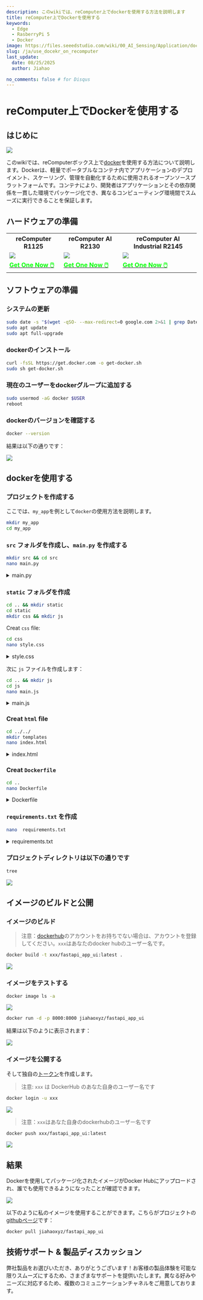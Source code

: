 ```yaml
---
description: このwikiでは、reComputer上でdockerを使用する方法を説明します
title: reComputer上でDockerを使用する
keywords:
  - Edge
  - RasberryPi 5
  - Docker
image: https://files.seeedstudio.com/wiki/00_AI_Sensing/Application/docker/recomputer_use_docker.webp
slug: /ja/use_docekr_on_recomputer
last_update:
  date: 08/25/2025
  author: Jiahao

no_comments: false # for Disqus
---
```


# reComputer上でDockerを使用する

## はじめに

<div style={{textAlign:'center'}}><img src="https://files.seeedstudio.com/wiki/00_AI_Sensing/Application/docker/docker.png" style={{width:300, height:'auto'}}/></div>

このwikiでは、reComputerボックス上で[docker](https://www.docker.com)を使用する方法について説明します。Dockerは、軽量でポータブルなコンテナ内でアプリケーションのデプロイメント、スケーリング、管理を自動化するために使用されるオープンソースプラットフォームです。コンテナにより、開発者はアプリケーションとその依存関係を一貫した環境でパッケージ化でき、異なるコンピューティング環境間でスムーズに実行できることを保証します。

## ハードウェアの準備

<div class="table-center">
 <table align="center">
 <tr>
  <th>reComputer R1125</th>
  <th>reComputer AI R2130</th>
  <th>reComputer AI Industrial R2145</th>
 </tr>
    <tr>
      <td><div style={{textAlign:'center'}}><img src="https://media-cdn.seeedstudio.com/media/catalog/product/cache/bb49d3ec4ee05b6f018e93f896b8a25d/1/-/1-113991334.jpg" style={{width:600, height:'auto'}}/></div></td>
   <td><div style={{textAlign:'center'}}><img src="https://media-cdn.seeedstudio.com/media/catalog/product/cache/bb49d3ec4ee05b6f018e93f896b8a25d/1/_/1_24_1.jpg" style={{width:600, height:'auto'}}/></div></td>
   <td><div style={{textAlign:'center'}}><img src="https://media-cdn.seeedstudio.com/media/catalog/product/cache/bb49d3ec4ee05b6f018e93f896b8a25d/i/m/image-r2145.jpeg" style={{width:600, height:'auto'}}/></div></td>
    </tr>
  <tr>
   <td><div class="get_one_now_container" style={{textAlign: 'center'}}>
    <a class="get_one_now_item" href="https://www.seeedstudio.com/reComputer-R1125-10-p-6256.html" target="_blank">
    <strong><span><font color={'FFFFFF'} size={"4"}> Get One Now 🖱️</font></span></strong>
    </a>
   </div></td>
   <td><div class="get_one_now_container" style={{textAlign: 'center'}}>
    <a class="get_one_now_item" href="https://www.seeedstudio.com/reComputer-AI-R2130-12-p-6368.html" target="_blank">
    <strong><span><font color={'FFFFFF'} size={"4"}> Get One Now 🖱️</font></span></strong>
    </a>
   </div></td>
   <td><div class="get_one_now_container" style={{textAlign: 'center'}}>
    <a class="get_one_now_item" href="https://www.seeedstudio.com/reComputer-AI-Industrial-R2145-12-p-6486.html" target="_blank">
    <strong><span><font color={'FFFFFF'} size={"4"}> Get One Now 🖱️</font></span></strong>
    </a>
   </div></td>
  </tr>
 </table>
</div>

## ソフトウェアの準備

### システムの更新

```bash
sudo date -s "$(wget -qSO- --max-redirect=0 google.com 2>&1 | grep Date: | cut -d' ' -f5-8)Z"
sudo apt update
sudo apt full-upgrade
```

### dockerのインストール

```bash
curl -fsSL https://get.docker.com -o get-docker.sh
sudo sh get-docker.sh
```

### 現在のユーザーをdockerグループに追加する

```bash
sudo usermod -aG docker $USER
reboot
```

### dockerのバージョンを確認する

```bash
docker --version
```

結果は以下の通りです：

<div style={{textAlign:'center'}}><img src="https://files.seeedstudio.com/wiki/00_AI_Sensing/Application/docker/docker_version.png" style={{width:600, height:'auto'}}/></div>

## dockerを使用する

### プロジェクトを作成する

ここでは、`my_app`を例として`docker`の使用方法を説明します。

```bash
mkdir my_app
cd my_app
```

### `src` フォルダを作成し、`main.py` を作成する

```bash
mkdir src && cd src
nano main.py
```

<details>
  <summary>main.py</summary>

```python
from fastapi import FastAPI, Request
from fastapi.responses import HTMLResponse
from fastapi.staticfiles import StaticFiles
from fastapi.templating import Jinja2Templates
import os

app = FastAPI()

# Create directories if they don't exist
os.makedirs("static", exist_ok=True)
os.makedirs("templates", exist_ok=True)

# Mount static files directory
app.mount("/static", StaticFiles(directory="static"), name="static")

# Set up Jinja2 templates
templates = Jinja2Templates(directory="templates")

@app.get("/", response_class=HTMLResponse)
async def read_root(request: Request):
    return templates.TemplateResponse("index.html", {"request": request})

@app.get("/items/{item_id}")
async def read_item(item_id: int, q: str = None):
    return {"item_id": item_id, "q": q}

```

</details>

### `static` フォルダを作成

```bash
cd .. && mkdir static
cd static
mkdir css && mkdir js
```

Creat `css` file:

```bash
cd css 
nano style.css
```

<details>
  <summary>style.css</summary>

```css
body {
    font-family: 'Roboto', sans-serif;
    margin: 0;
    padding: 0;
    background: linear-gradient(135deg, #667eea 0%, #764ba2 100%);
    min-height: 100vh;
    color: #333;
}

.container {
    max-width: 800px;
    margin: 0 auto;
    padding: 20px;
}

header {
    text-align: center;
    padding: 40px 0;
    color: white;
}

header h1 {
    font-size: 2.5rem;
    margin-bottom: 10px;
}

header p {
    font-size: 1.2rem;
    font-weight: 300;
}

main {
    display: flex;
    flex-direction: column;
    gap: 20px;
}

.card {
    background: white;
    border-radius: 10px;
    box-shadow: 0 4px 20px rgba(0, 0, 0, 0.1);
    padding: 25px;
    transition: transform 0.3s ease, box-shadow 0.3s ease;
}

.card:hover {
    transform: translateY(-5px);
    box-shadow: 0 6px 25px rgba(0, 0, 0, 0.15);
}

.card h2 {
    margin-top: 0;
    color: #667eea;
    display: flex;
    align-items: center;
    gap: 10px;
}

.card ul {
    padding-left: 20px;
}

.card li {
    margin-bottom: 10px;
    display: flex;
    align-items: center;
    gap: 10px;
}

.endpoint {
    display: flex;
    justify-content: space-between;
    align-items: center;
    background: #f8f9fa;
    padding: 15px;
    border-radius: 5px;
    margin-top: 10px;
}

.endpoint code {
    background: #e9ecef;
    padding: 5px 10px;
    border-radius: 3px;
    font-family: 'Courier New', monospace;
}

.button {
    background: #667eea;
    color: white;
    padding: 10px 20px;
    border-radius: 5px;
    text-decoration: none;
    font-weight: bold;
    transition: background 0.3s ease;
}

.button:hover {
    background: #5a6fd8;
}

footer {
    text-align: center;
    padding: 30px 0;
    color: white;
    font-weight: 300;
}

footer p {
    margin: 0;
}

footer i {
    color: #ff6b6b;
}
```

</details>

次に `js` ファイルを作成します：

```bash
cd .. && mkdir js
cd js
nano main.js
```

<details>
  <summary>main.js</summary>

```js
// Simple JavaScript to add interactivity to the UI
document.addEventListener('DOMContentLoaded', function() {
    // Add a click event listener to the "Try it" button
    const tryButton = document.querySelector('.button');
    if (tryButton) {
        tryButton.addEventListener('click', function(e) {
            // Add a simple animation effect
            this.style.transform = 'scale(0.95)';
            setTimeout(() => {
                this.style.transform = '';
            }, 100);
        });
    }
    
    // Add a hover effect to the cards
    const cards = document.querySelectorAll('.card');
    cards.forEach(card => {
        card.addEventListener('mouseenter', function() {
            this.style.transform = 'translateY(-5px)';
        });
        
        card.addEventListener('mouseleave', function() {
            this.style.transform = '';
        });
    });
});
```

</details>

### Creat `html` file

```bash
cd ../../
mkdir templates
nano index.html
```

<details>
  <summary>index.html</summary>

```html
<!DOCTYPE html>
<html lang="en">
<head>
    <meta charset="UTF-8">
    <meta name="viewport" content="width=device-width, initial-scale=1.0">
    <title>FastAPI App</title>
    <style>
        body {
            font-family: 'Segoe UI', Tahoma, Geneva, Verdana, sans-serif;
            max-width: 800px;
            margin: 0 auto;
            padding: 20px;
            background: linear-gradient(135deg, #667eea 0%, #764ba2 100%);
            min-height: 100vh;
            color: #333;
        }
        .container {
            background: white;
            border-radius: 10px;
            padding: 30px;
            box-shadow: 0 4px 20px rgba(0, 0, 0, 0.1);
            text-align: center;
        }
        h1 {
            color: #667eea;
        }
        .card {
            background: #f8f9fa;
            border-radius: 8px;
            padding: 20px;
            margin: 20px 0;
            box-shadow: 0 2px 10px rgba(0, 0, 0, 0.05);
            transition: transform 0.3s ease;
        }
        .endpoint {
            display: flex;
            justify-content: space-between;
            align-items: center;
            background: #e9ecef;
            padding: 15px;
            border-radius: 5px;
            margin-top: 10px;
        }
        code {
            background: #dee2e6;
            padding: 5px 10px;
            border-radius: 3px;
            font-family: 'Courier New', monospace;
        }
        .button {
            background: #667eea;
            color: white;
            padding: 10px 20px;
            border-radius: 5px;
            text-decoration: none;
            font-weight: bold;
            transition: all 0.2s ease;
        }
        .button:hover {
            background: #5a6fd8;
            transform: scale(1.05);
        }
    </style>
</head>
<body>
    <div class="container">
        <h1>FastAPI Application</h1>
        <p>A modern, high-performance web application</p>
        
        <div class="card">
            <h2>About This App</h2>
            <p>This is a simple yet elegant web application built with FastAPI. It demonstrates how to create a beautiful UI with minimal code.</p>
        </div>
        
        <div class="card">
            <h2>Features</h2>
            <ul>
                <li>Fast and lightweight</li>
                <li>Responsive design</li>
                <li>Modern UI components</li>
                <li>RESTful API endpoints</li>
            </ul>
        </div>
        
        <div class="card">
            <h2>Try the API</h2>
            <p>You can access the API endpoints directly:</p>
            <div class="endpoint">
                <code>GET /items/{item_id}</code>
                <a href="/items/42" class="button">Try it</a>
            </div>
        </div>
    </div>
    
    <script src="/static/js/main.js"></script>
</body>
</html>
```

</details>

### Creat `Dockerfile`

```bash
cd ..
nano Dockerfile
```

<details>
  <summary>Dockerfile</summary>

```Dockerfile
# Use the official Python image as the base image
FROM python:3.9-slim

# Set the working directory in the container
WORKDIR /app

# Copy the requirements file into the container
COPY requirements.txt .

# Install the required packages
RUN pip install --no-cache-dir -r requirements.txt

# Create directories for templates and static files
RUN mkdir -p templates static

# Copy the source code into the container
COPY src/ ./src

# Copy the templates and static files into the container
COPY templates/ ./templates
COPY static/ ./static

# Expose the port that the application will run on
EXPOSE 8000

# Define the command to run the application
CMD ["uvicorn", "src.main:app", "--host", "0.0.0.0", "--port", "8000"]
```

</details>

### `requirements.txt` を作成

```bash
nano  requirements.txt
```

<details>
  <summary>requirements.txt</summary>

```bash
fastapi
uvicorn[standard]
jinja2
```

</details>

### プロジェクトディレクトリは以下の通りです

```bash
tree
```

<div style={{textAlign:'center'}}><img src="https://files.seeedstudio.com/wiki/00_AI_Sensing/Application/docker/docker_tree.png" style={{width:600, height:'auto'}}/></div>

## イメージのビルドと公開

### イメージのビルド

>注意：[dockerhub](https://hub.docker.com/)のアカウントをお持ちでない場合は、アカウントを登録してください。`xxx`はあなたのdocker hubのユーザー名です。

```bash
docker build -t xxx/fastapi_app_ui:latest .
```

<div style={{textAlign:'center'}}><img src="https://files.seeedstudio.com/wiki/00_AI_Sensing/Application/docker/docker_image.png" style={{width:1000, height:'auto'}}/></div>

### イメージをテストする

```bash
docker image ls -a
```

<div style={{textAlign:'center'}}><img src="https://files.seeedstudio.com/wiki/00_AI_Sensing/Application/docker/docker_0.png" style={{width:1000, height:'auto'}}/></div>

```bash
docker run -d -p 8000:8000 jiahaoxyz/fastapi_app_ui
```

結果は以下のように表示されます：

<div style={{textAlign:'center'}}><img src="https://files.seeedstudio.com/wiki/00_AI_Sensing/Application/docker/docker_2.png" style={{width:1000, height:'auto'}}/></div>

### イメージを公開する

そして独自の[トークン](https://app.docker.com/settings)を作成します。

>注意: `xxx` は DockerHub のあなた自身のユーザー名です

```sh
docker login -u xxx
```

<div style={{textAlign:'center'}}><img src="https://files.seeedstudio.com/wiki/00_AI_Sensing/Application/docker/dockerhub.png" style={{width:1000, height:'auto'}}/></div>

>注意：`xxx`はあなた自身のdockerhubのユーザー名です

```sh
docker push xxx/fastapi_app_ui:latest
```

<div style={{textAlign:'center'}}><img src="https://files.seeedstudio.com/wiki/00_AI_Sensing/Application/docker/docker_3.png" style={{width:1000, height:'auto'}}/></div>

## 結果

Dockerを使用してパッケージ化されたイメージがDocker Hubにアップロードされ、誰でも使用できるようになったことが確認できます。

<div style={{textAlign:'center'}}><img src="https://files.seeedstudio.com/wiki/00_AI_Sensing/Application/docker/docker_result.png" style={{width:1000, height:'auto'}}/></div>

以下のように私のイメージを使用することができます。こちらがプロジェクトの[githubページ](https://github.com/LJ-Hao/Use_Docker_on_reComputer_Raspberrypi)です：

```sh
docker pull jiahaoxyz/fastapi_app_ui
```

## 技術サポート & 製品ディスカッション

弊社製品をお選びいただき、ありがとうございます！お客様の製品体験を可能な限りスムーズにするため、さまざまなサポートを提供いたします。異なる好みやニーズに対応するため、複数のコミュニケーションチャネルをご用意しております。

<div class="button_tech_support_container">
<a href="https://forum.seeedstudio.com/" class="button_forum"></a>
<a href="https://www.seeedstudio.com/contacts" class="button_email"></a>
</div>

<div class="button_tech_support_container">
<a href="https://discord.gg/eWkprNDMU7" class="button_discord"></a>
<a href="https://github.com/Seeed-Studio/wiki-documents/discussions/69" class="button_discussion"></a>
</div>
